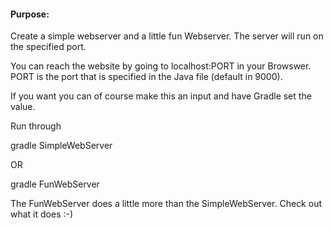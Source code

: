 #### Purpose:
Create a simple webserver and a little fun Webserver. The server will run on the specified port. 

You can reach the website by going to localhost:PORT in your Browswer. PORT is the port that is specified in the Java file (default in 9000).

If you want you can of course make this an input and have Gradle set the value. 



Run through

gradle SimpleWebServer

OR 

gradle FunWebServer


The FunWebServer does a little more than the SimpleWebServer. Check out what it does :-)
